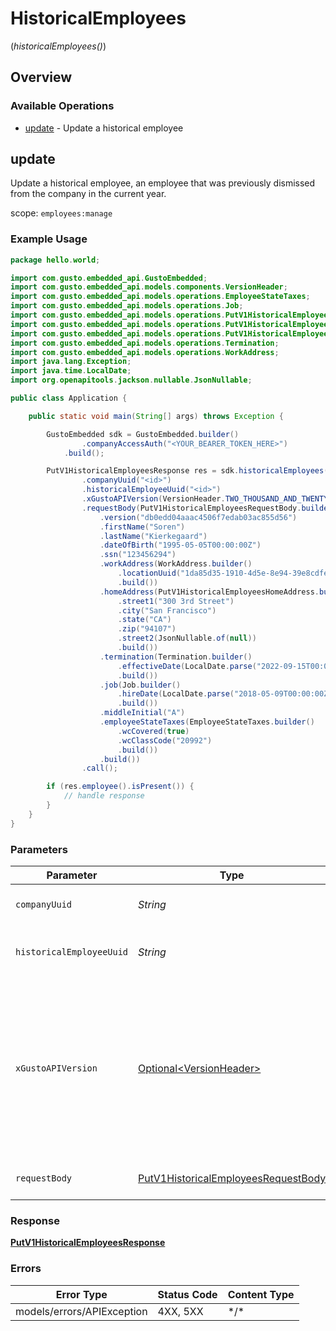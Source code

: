 # HistoricalEmployees
(*historicalEmployees()*)

## Overview

### Available Operations

* [update](#update) - Update a historical employee

## update

Update a historical employee, an employee that was previously dismissed from the company in the current year.

scope: `employees:manage`

### Example Usage

```java
package hello.world;

import com.gusto.embedded_api.GustoEmbedded;
import com.gusto.embedded_api.models.components.VersionHeader;
import com.gusto.embedded_api.models.operations.EmployeeStateTaxes;
import com.gusto.embedded_api.models.operations.Job;
import com.gusto.embedded_api.models.operations.PutV1HistoricalEmployeesHomeAddress;
import com.gusto.embedded_api.models.operations.PutV1HistoricalEmployeesRequestBody;
import com.gusto.embedded_api.models.operations.PutV1HistoricalEmployeesResponse;
import com.gusto.embedded_api.models.operations.Termination;
import com.gusto.embedded_api.models.operations.WorkAddress;
import java.lang.Exception;
import java.time.LocalDate;
import org.openapitools.jackson.nullable.JsonNullable;

public class Application {

    public static void main(String[] args) throws Exception {

        GustoEmbedded sdk = GustoEmbedded.builder()
                .companyAccessAuth("<YOUR_BEARER_TOKEN_HERE>")
            .build();

        PutV1HistoricalEmployeesResponse res = sdk.historicalEmployees().update()
                .companyUuid("<id>")
                .historicalEmployeeUuid("<id>")
                .xGustoAPIVersion(VersionHeader.TWO_THOUSAND_AND_TWENTY_FOUR0401)
                .requestBody(PutV1HistoricalEmployeesRequestBody.builder()
                    .version("db0edd04aaac4506f7edab03ac855d56")
                    .firstName("Soren")
                    .lastName("Kierkegaard")
                    .dateOfBirth("1995-05-05T00:00:00Z")
                    .ssn("123456294")
                    .workAddress(WorkAddress.builder()
                        .locationUuid("1da85d35-1910-4d5e-8e94-39e8cdfe8c9a")
                        .build())
                    .homeAddress(PutV1HistoricalEmployeesHomeAddress.builder()
                        .street1("300 3rd Street")
                        .city("San Francisco")
                        .state("CA")
                        .zip("94107")
                        .street2(JsonNullable.of(null))
                        .build())
                    .termination(Termination.builder()
                        .effectiveDate(LocalDate.parse("2022-09-15T00:00:00Z"))
                        .build())
                    .job(Job.builder()
                        .hireDate(LocalDate.parse("2018-05-09T00:00:00Z"))
                        .build())
                    .middleInitial("A")
                    .employeeStateTaxes(EmployeeStateTaxes.builder()
                        .wcCovered(true)
                        .wcClassCode("20992")
                        .build())
                    .build())
                .call();

        if (res.employee().isPresent()) {
            // handle response
        }
    }
}
```

### Parameters

| Parameter                                                                                                                                                                                                                    | Type                                                                                                                                                                                                                         | Required                                                                                                                                                                                                                     | Description                                                                                                                                                                                                                  |
| ---------------------------------------------------------------------------------------------------------------------------------------------------------------------------------------------------------------------------- | ---------------------------------------------------------------------------------------------------------------------------------------------------------------------------------------------------------------------------- | ---------------------------------------------------------------------------------------------------------------------------------------------------------------------------------------------------------------------------- | ---------------------------------------------------------------------------------------------------------------------------------------------------------------------------------------------------------------------------- |
| `companyUuid`                                                                                                                                                                                                                | *String*                                                                                                                                                                                                                     | :heavy_check_mark:                                                                                                                                                                                                           | The UUID of the company                                                                                                                                                                                                      |
| `historicalEmployeeUuid`                                                                                                                                                                                                     | *String*                                                                                                                                                                                                                     | :heavy_check_mark:                                                                                                                                                                                                           | The UUID of the historical employee                                                                                                                                                                                          |
| `xGustoAPIVersion`                                                                                                                                                                                                           | [Optional\<VersionHeader>](../../models/components/VersionHeader.md)                                                                                                                                                         | :heavy_minus_sign:                                                                                                                                                                                                           | Determines the date-based API version associated with your API call. If none is provided, your application's [minimum API version](https://docs.gusto.com/embedded-payroll/docs/api-versioning#minimum-api-version) is used. |
| `requestBody`                                                                                                                                                                                                                | [PutV1HistoricalEmployeesRequestBody](../../models/operations/PutV1HistoricalEmployeesRequestBody.md)                                                                                                                        | :heavy_check_mark:                                                                                                                                                                                                           | Update a historical employee.                                                                                                                                                                                                |

### Response

**[PutV1HistoricalEmployeesResponse](../../models/operations/PutV1HistoricalEmployeesResponse.md)**

### Errors

| Error Type                 | Status Code                | Content Type               |
| -------------------------- | -------------------------- | -------------------------- |
| models/errors/APIException | 4XX, 5XX                   | \*/\*                      |